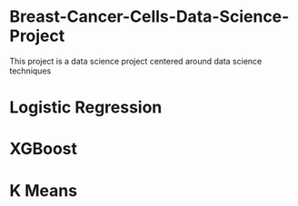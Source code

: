 # Breast-Cancer-Cells-Data-Science-Project
This project is a data science project centered around data science techniques

# Logistic Regression

# XGBoost
# K Means
